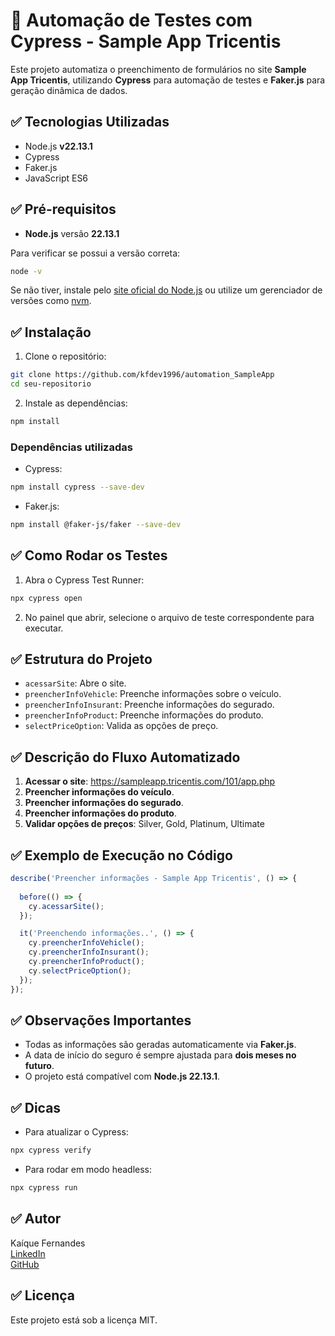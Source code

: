 
# 🚗 Automação de Testes com Cypress - Sample App Tricentis

Este projeto automatiza o preenchimento de formulários no site **Sample App Tricentis**, utilizando **Cypress** para automação de testes e **Faker.js** para geração dinâmica de dados.

## ✅ Tecnologias Utilizadas

- Node.js **v22.13.1**
- Cypress
- Faker.js
- JavaScript ES6

## ✅ Pré-requisitos

- **Node.js** versão **22.13.1**

Para verificar se possui a versão correta:

```bash
node -v
```

Se não tiver, instale pelo [site oficial do Node.js](https://nodejs.org/en) ou utilize um gerenciador de versões como [nvm](https://github.com/nvm-sh/nvm).

## ✅ Instalação

1. Clone o repositório:

```bash
git clone https://github.com/kfdev1996/automation_SampleApp
cd seu-repositorio
```

2. Instale as dependências:

```bash
npm install
```

### Dependências utilizadas

- Cypress:

```bash
npm install cypress --save-dev
```

- Faker.js:

```bash
npm install @faker-js/faker --save-dev
```

## ✅ Como Rodar os Testes

1. Abra o Cypress Test Runner:

```bash
npx cypress open
```

2. No painel que abrir, selecione o arquivo de teste correspondente para executar.

## ✅ Estrutura do Projeto

- `acessarSite`: Abre o site.
- `preencherInfoVehicle`: Preenche informações sobre o veículo.
- `preencherInfoInsurant`: Preenche informações do segurado.
- `preencherInfoProduct`: Preenche informações do produto.
- `selectPriceOption`: Valida as opções de preço.

## ✅ Descrição do Fluxo Automatizado

1. **Acessar o site**: https://sampleapp.tricentis.com/101/app.php
2. **Preencher informações do veículo**.
3. **Preencher informações do segurado**.
4. **Preencher informações do produto**.
5. **Validar opções de preços**: Silver, Gold, Platinum, Ultimate

## ✅ Exemplo de Execução no Código

```javascript
describe('Preencher informações - Sample App Tricentis', () => {
  
  before(() => {
    cy.acessarSite();
  });

  it('Preenchendo informações..', () => {
    cy.preencherInfoVehicle();
    cy.preencherInfoInsurant();   
    cy.preencherInfoProduct();
    cy.selectPriceOption();
  });
});
```

## ✅ Observações Importantes

- Todas as informações são geradas automaticamente via **Faker.js**.
- A data de início do seguro é sempre ajustada para **dois meses no futuro**.
- O projeto está compatível com **Node.js 22.13.1**.

## ✅ Dicas

- Para atualizar o Cypress:

```bash
npx cypress verify
```

- Para rodar em modo headless:

```bash
npx cypress run
```

## ✅ Autor

Kaíque Fernandes  
[LinkedIn](www.linkedin.com/in/kaiquefernandess)  
[GitHub](https://github.com/kfdev1996)

## ✅ Licença

Este projeto está sob a licença MIT.
